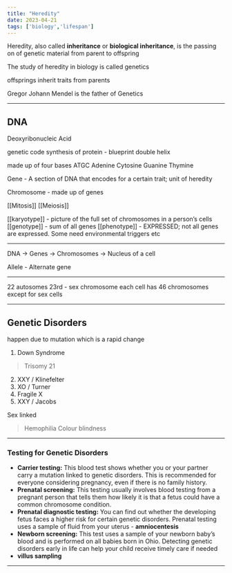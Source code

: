 ```yaml
---
title: "Heredity"
date: 2023-04-21
tags: ['biology','lifespan']
---
```


Heredity, also called **inheritance** or **biological inheritance**, is the passing on of genetic material from parent to offspring 

The study of heredity in biology is called genetics

offsprings inherit traits from parents

Gregor Johann Mendel is the father of Genetics 

---

## DNA

Deoxyribonucleic Acid

genetic code
synthesis of protein - blueprint
double helix

made up of four bases ATGC 
Adenine Cytosine Guanine Thymine 


Gene - A section of DNA that encodes for a certain trait; unit of heredity

Chromosome - made up of genes

[[Mitosis]]
[[Meiosis]] 

[[karyotype]] - picture of the full set of chromosomes in a person’s cells
[[genotype]] - sum of all genes 
[[phenotype]] - EXPRESSED; not all genes are expressed. Some need environmental triggers etc

---

DNA -> Genes -> Chromosomes -> Nucleus of a cell 
 
Allele - Alternate gene

---

22 autosomes 
23rd - sex chromosome
each cell has 46 chromosomes except for sex cells

---

## Genetic Disorders

happen due to mutation which is a rapid change 


1. Down Syndrome
> Trisomy 21 
2. XXY / Klinefelter
3. XO / Turner
4. Fragile X 
5. XXY / Jacobs

Sex linked
> Hemophilia
> Colour blindness


---

### Testing for Genetic Disorders
-   **Carrier testing:** This blood test shows whether you or your partner carry a mutation linked to genetic disorders. This is recommended for everyone considering pregnancy, even if there is no family history.
-   **Prenatal screening:** This testing usually involves blood testing from a pregnant person that tells them how likely it is that a fetus could have a common chromosome condition.
-   **Prenatal diagnostic testing:** You can find out whether the developing fetus faces a higher risk for certain genetic disorders. Prenatal testing uses a sample of fluid from your uterus - **amniocentesis**
-   **Newborn screening:** This test uses a sample of your newborn baby’s blood and is performed on all babies born in Ohio. Detecting genetic disorders early in life can help your child receive timely care if needed
- **villus sampling**

---

